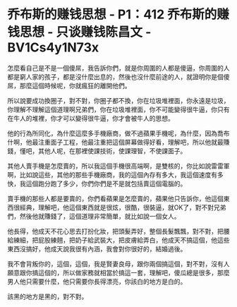 # 乔布斯的赚钱思想 - P1：412 乔布斯的赚钱思想 - 只谈赚钱陈昌文 - BV1Cs4y1N73x

怎麼看自己是不是一個傻屌，我告訴你們，就是你周圍的人都是傻逼，你周圍的人都是窮人家的孩子，都是沒什麼出息的，然後也沒什麼前途的人，就證明你是個傻屌，那麼這個時候呢，你就瘋狂的離開他們。

所以說要成功換圈子，對不對，你圈子都不換，你在垃圾堆裡面，你永遠是垃圾，你理解不理解這個道理啊兄弟們，你在垃圾堆裡面，你不可能變得很牛逼，你只有在牛人的堆裡，你才可以變得很牛逼，你才會被牛人的思想。

他的行為所同化，為什麼這麼多手機廠商，做不過蘋果手機呢，為什麼，因為喬布什啊，他最注重面子工程，他最注重把這個屏幕做得好看，理解吧，所以他就最賺錢，懂吧，其他人呢，在那裡使課技術，使課理智，不使課面子。

其他人賣手機是怎麼賣的，所以我這個手機很高端啊，是雙核的，你比如說雷雷軍啊，比如說這些，其他的那些手機廠商，我的這個內存有多大，我這個速度有多快，我這個跑分跑了多少，你們你們是不是就包括賣這個電腦的。

賣手機的那些人都是要賣的，你們看蘋果是怎麼賣的，蘋果他只告訴你，他這個東西很經典，理解吧，他這個東西就是很炫，很酷，很裝逼，就OK了，對不對兄弟們，然後他就賺錢了，這個道理非常簡單，就比如說一個女人。

他長得，他成天不花心思去打扮化妝，把頭髮弄好，整個長髮飄飄，對不對，把腰給練細，把屁股練翹，把奶子給武裝大，把皮膚給弄白，他成天不搞這個，他這些東西沒搞好，他成天說我很有內涵，我會對你很好的，結婚過後。

我不會背叛你的，這個，這個，我是賢妻良母，跟你兩個搞這個，對不對，沒有人願意跟你搞這個的，所以做家務就相當於搞這一套，理解吧，傻瓜總是很多，那麼男人他只需要什麼，他只需要你長得漂亮，你該白的地方是白的。

該黑的地方是黑的，對不對。